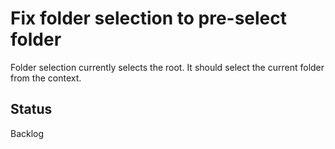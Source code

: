 # Fix folder selection to pre-select folder

Folder selection currently selects the root. It should select
the current folder from the context.

## Status

Backlog
